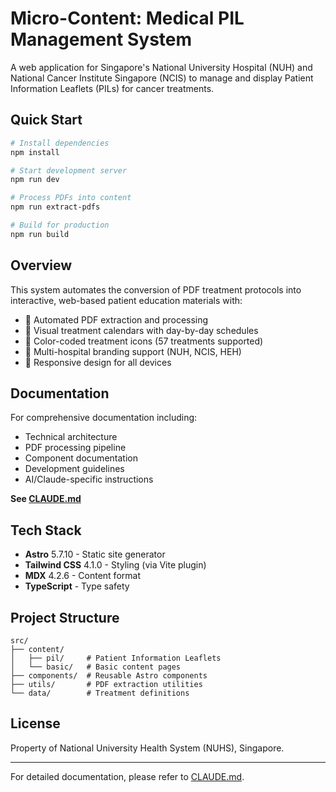 # Micro-Content: Medical PIL Management System

A web application for Singapore's National University Hospital (NUH) and National Cancer Institute Singapore (NCIS) to manage and display Patient Information Leaflets (PILs) for cancer treatments.

## Quick Start

```bash
# Install dependencies
npm install

# Start development server
npm run dev

# Process PDFs into content
npm run extract-pdfs

# Build for production
npm run build
```

## Overview

This system automates the conversion of PDF treatment protocols into interactive, web-based patient education materials with:

- 🤖 Automated PDF extraction and processing
- 📅 Visual treatment calendars with day-by-day schedules
- 🎨 Color-coded treatment icons (57 treatments supported)
- 🏥 Multi-hospital branding support (NUH, NCIS, HEH)
- 📱 Responsive design for all devices

## Documentation

For comprehensive documentation including:
- Technical architecture
- PDF processing pipeline
- Component documentation
- Development guidelines
- AI/Claude-specific instructions

**See [CLAUDE.md](./CLAUDE.md)**

## Tech Stack

- **Astro** 5.7.10 - Static site generator
- **Tailwind CSS** 4.1.0 - Styling (via Vite plugin)
- **MDX** 4.2.6 - Content format
- **TypeScript** - Type safety

## Project Structure

```
src/
├── content/
│   ├── pil/     # Patient Information Leaflets
│   └── basic/   # Basic content pages
├── components/  # Reusable Astro components
├── utils/       # PDF extraction utilities
└── data/        # Treatment definitions
```

## License

Property of National University Health System (NUHS), Singapore.

---

For detailed documentation, please refer to [CLAUDE.md](./CLAUDE.md).